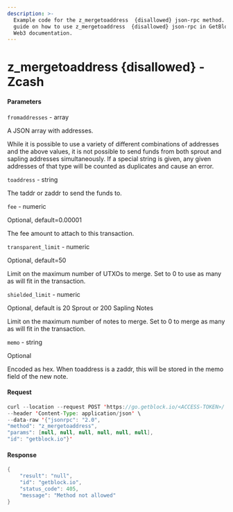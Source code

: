```yaml
---
description: >-
  Example code for the z_mergetoaddress  {disallowed} json-rpc method. Сomplete
  guide on how to use z_mergetoaddress  {disallowed} json-rpc in GetBlock.io
  Web3 documentation.
---
```


# z\_mergetoaddress {disallowed} - Zcash

#### Parameters

`fromaddresses` - array

A JSON array with addresses.

While it is possible to use a variety of different combinations of addresses and the above values, it is not possible to send funds from both sprout and sapling addresses simultaneously. If a special string is given, any given addresses of that type will be counted as duplicates and cause an error.

`toaddress` - string

The taddr or zaddr to send the funds to.

`fee` - numeric

Optional, default=0.00001

The fee amount to attach to this transaction.

`transparent_limit` - numeric

Optional, default=50

Limit on the maximum number of UTXOs to merge. Set to 0 to use as many as will fit in the transaction.

`shielded_limit` - numeric

Optional, default is 20 Sprout or 200 Sapling Notes

Limit on the maximum number of notes to merge. Set to 0 to merge as many as will fit in the transaction.

`memo` - string

Optional

Encoded as hex. When toaddress is a zaddr, this will be stored in the memo field of the new note.

#### Request

```java
curl --location --request POST 'https://go.getblock.io/<ACCESS-TOKEN>/' \
--header 'Content-Type: application/json' \
--data-raw '{"jsonrpc": "2.0",
"method": "z_mergetoaddress",
"params": [null, null, null, null, null, null],
"id": "getblock.io"}'
```

#### Response

```java
{
    "result": "null",
    "id": "getblock.io",
    "status_code": 405,
    "message": "Method not allowed"
}
```

